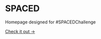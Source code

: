 # SPACED
Homepage designed for #SPACEDChallenge

<a href="https://matushatala.github.io/SPACED">Check it out →</a>

